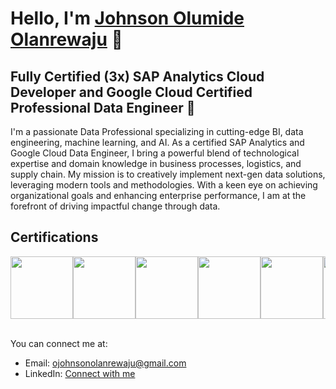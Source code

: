 <!-- ![Header Image](link-to-your-image) -->

# Hello, I'm [Johnson Olumide Olanrewaju](https://www.linkedin.com/in/olumidejohnsono/) 👋

## Fully Certified (3x) SAP Analytics Cloud Developer and Google Cloud Certified Professional Data Engineer 🚀

I'm a passionate Data Professional specializing in cutting-edge BI, data engineering, machine learning, and AI. As a certified SAP Analytics and Google Cloud Data Engineer, I bring a powerful blend of technological expertise and domain knowledge in business processes, logistics, and supply chain. My mission is to creatively implement next-gen data solutions, leveraging modern tools and methodologies. With a keen eye on achieving organizational goals and enhancing enterprise performance, I am at the forefront of driving impactful change through data.

## Certifications

<div style="display: flex; flex-wrap: nowrap; overflow-x: auto;">
    <!-- <img src="https://api.accredible.com/v1/frontend/credential_website_embed_image/badge/70339108" width="100"> -->
    <img src="https://api.accredible.com/v1/frontend/credential_website_embed_image/badge/45954152" width="100">
    <!-- <img src="https://api.accredible.com/v1/frontend/credential_website_embed_image/badge/46779103" width="100"> -->
    <img src="https://api.accredible.com/v1/frontend/credential_website_embed_image/badge/48086053" width="100">
    <img src="https://images.app.goo.gl/F2CPhY9ot4oCZ3M4A" width="100">
    <img src="https://www.credly.com/earner/earned/badge/4bae1aa5-aef8-4d8e-a41a-cad8b157b5b5" width="100">
    <img src="https://www.credly.com/earner/earned/badge/76d5e2ff-498a-41ec-9354-5d116513a3e5" width="100">
    <img src="https://www.credly.com/earner/earned/badge/c06a50da-d75a-41df-8077-438d7791e1e2" width="100">
    <img src="https://www.credly.com/earner/earned/badge/bb46ea81-2361-4ffb-ba1f-8a369909bb24" width="100">
    <img src="https://www.credly.com/earner/earned/badge/99313ee1-1e58-40a1-ad0c-bb84b91f3a6a" width="100">
    <!-- <img src="https://api.accredible.com/v1/frontend/credential_website_embed_image/badge/78740854" width="100">
    <img src="https://storage.googleapis.com/bkt-static-content/microsoft-certified-azure-fundamentals.png" width="100">
    <img src="https://storage.googleapis.com/bkt-static-content/hashicorp-certified-terraform-associate-002.png" width="100"> -->
</div>
<br>

You can connect me at:

- Email: [ojohnsonolanrewaju@gmail.com](mailto:ojohnsonolanrewaju@gmail.com)
- LinkedIn: [Connect with me](https://www.linkedin.com/in/olumidejohnsono/)
